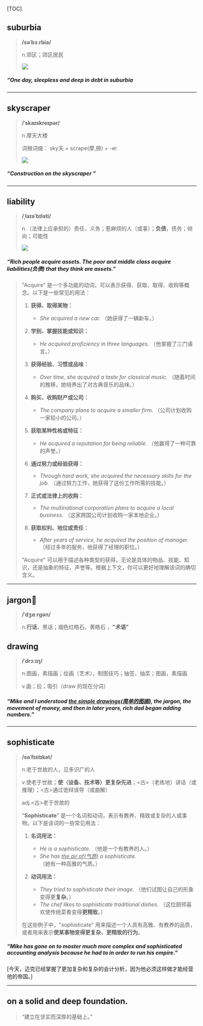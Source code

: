 [TOC]

## suburbia

> **/səˈbɜːrbiə/**
>
> n.郊区；郊区居民
>
> ![](https://ydlunacommon-cdn.nosdn.127.net/7689c148cf8f12e21e134a3121ea33bf.jpg?)

##### “One day, sleepless and deep in debt in **suburbia**

---

## skyscraper

> **/ˈskaɪskreɪpər/**
>
> n.摩天大楼
>
> 词根词缀： sky天 + scrape(摩,擦) + -er
>
> ![](https://ydlunacommon-cdn.nosdn.127.net/9ebff5f26c7fe86f5831ede02bc5ccd8.jpg?)

##### “Construction on the **skyscraper** ”

---

## liability

> **/ˌlaɪəˈbɪləti/**
>
> n.（法律上应承担的）责任，义务；惹麻烦的人（或事）；**负债**，债务；倾向；可能性
>
> ![](https://ydlunacommon-cdn.nosdn.127.net/58c3643a345e0f8379b85d6838a1d787.jpg?)

##### “Rich people acquire assets. The poor and middle class acquire **liabilities**(负债) that they think are assets.”

> "Acquire" 是一个多功能的动词，可以表示获得、获取、取得、收购等概念。以下是一些常见的用法：
>
> 1. **获得、取得某物：**
>    - *She acquired a new car.*
>      （她获得了一辆新车。）
>
> 2. **学到、掌握技能或知识：**
>    - *He acquired proficiency in three languages.*
>      （他掌握了三门语言。）
>
> 3. **获得经验、习惯或品味：**
>    - *Over time, she acquired a taste for classical music.*
>      （随着时间的推移，她培养出了对古典音乐的品味。）
>
> 4. **购买、收购财产或公司：**
>    - *The company plans to acquire a smaller firm.*
>      （公司计划收购一家较小的公司。）
>
> 5. **获取某种性格或特征：**
>    - *He acquired a reputation for being reliable.*
>      （他赢得了一种可靠的声誉。）
>
> 6. **通过努力或经验获得：**
>    - *Through hard work, she acquired the necessary skills for the job.*
>      （通过努力工作，她获得了这份工作所需的技能。）
>
> 7. **正式或法律上的收购：**
>    - *The multinational corporation plans to acquire a local business.*
>      （这家跨国公司计划收购一家本地企业。）
>
> 8. **获取权利、地位或责任：**
>    - *After years of service, he acquired the position of manager.*
>      （经过多年的服务，他获得了经理的职位。）
>
> "Acquire" 可以用于描述各种类型的获得，无论是具体的物品、技能、知识，还是抽象的特征、声誉等。根据上下文，你可以更好地理解该词的确切含义。

---

## jargon🚩

> **/ˈdʒɑːrɡən/**
>
> n.**行话**，黑话；烟色红皓石，黄皓石 ，**"术语"**

## drawing

> **/ˈdrɔːɪŋ/**
>
> n.图画，素描画；绘画（艺术），制图技巧；抽签，抽奖；图画，素描画
>
> v.画；拉；吸引（draw 的现在分词）

##### “Mike and I understood <u>the simple **drawings**(简单的图画)</u>, the **jargon**, the movement of money, and then in later years, rich dad began adding numbers.”

---

## sophisticate

> **/səˈfɪstɪkət/**
>
> n.老于世故的人，见多识广的人
>
> v.使老于世故；**使（设备、技术等）更复杂先进**；<古>（老练地）讲话（或推理）；<古>通过诡辩误导（或曲解）
>
> adj.<古>老于世故的
>
> "**Sophisticate**" 是一个名词和动词，表示有教养、精致或复杂的人或事物。以下是该词的一些常见用法：
>
> 1. **名词用法：**
>    - *He is a sophisticate.* （他是一个有教养的人。）
>    - *She has <u>the air of(气质)</u> a sophisticate.* （她有一种高雅的气质。）
>
> 2. **动词用法：**
>    - *They tried to sophisticate their image.* （他们试图让自己的形象变得更**复杂**。）
>    - *The chef likes to sophisticate traditional dishes.* （这位厨师喜欢使传统菜肴变得**更精致**。）
>
> 在这些例子中，"sophisticate" 用来描述一个人具有高雅、有教养的品质，或者用来表示**使某事物变得更复杂、更精致的行为**。

##### “Mike has gone on to master much more complex and **sophisticated** accounting analysis because he had to in order to run his empire.”

[今天，迈克已经掌握了更加复杂和复杂的会计分析，因为他必须这样做才能经营他的帝国。]

---

## on a solid and deep foundation.

> “建立在坚实而深厚的基础上。”

